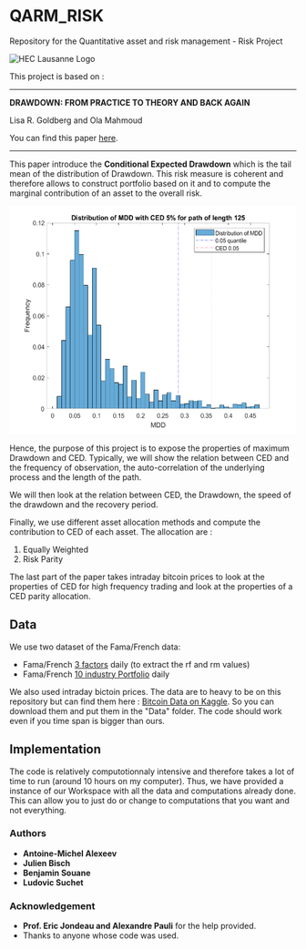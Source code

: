# QARM_RISK

Repository for the Quantitative asset and risk management - Risk Project

![HEC Lausanne Logo](https://upload.wikimedia.org/wikipedia/commons/thumb/a/a3/HEC_Lausanne_logo.svg/293px-HEC_Lausanne_logo.svg.png)

This project is based on :


------------------------------------------------------------------------------------------------------------------------------
**DRAWDOWN: FROM PRACTICE TO THEORY AND BACK AGAIN**

Lisa R. Goldberg and Ola Mahmoud

 You can find this paper [here](https://arxiv.org/pdf/1404.7493.pdf).
 
------------------------------------------------------------------------------------------------------------------------------

This paper introduce the **Conditional Expected Drawdown** which is the tail mean of the distribution of Drawdown. This risk measure is coherent and therefore allows to construct portfolio based on it and to compute the marginal contribution of an asset to the overall risk. 

<img src="https://github.com/blacksouane/QARM_RISK/blob/master/Plots/MDD_Distribution.png" height="400" width="600"> 

Hence, the purpose of this project is to expose the properties of maximum Drawdown and CED. Typically, we will show the relation between CED and the frequency of observation, the auto-correlation of the underlying process and the length of the path.

We will then look at the relation between CED, the Drawdown, the speed of the drawdown and the recovery period.

Finally, we use different asset allocation methods and compute the contribution to CED of each asset. The allocation are : 

1. Equally Weighted
2. Risk Parity

The last part of the paper takes intraday bitcoin prices to look at the properties of CED for high frequency trading and look at the properties of a CED parity allocation. 

## Data

We use two dataset of the Fama/French data:

- Fama/French [3 factors](https://mba.tuck.dartmouth.edu/pages/faculty/ken.french/Data_Library/f-f_factors.html) daily (to extract the rf and rm values)
- Fama/French [10 industry Portfolio](https://mba.tuck.dartmouth.edu/pages/faculty/ken.french/Data_Library/det_10_ind_port.html) daily

We also used intraday bictoin prices. The data are to heavy to be on this repository but can find them here : [Bitcoin Data on Kaggle](https://www.kaggle.com/mczielinski/bitcoin-historical-data). So you can download them and put them in the "Data" folder. The code should work even if you time span is bigger than ours.

## Implementation

The code is relatively computotionnaly intensive and therefore takes a lot of time to run (around 10 hours on my computer). Thus, we have provided a instance of our Workspace with all the data and computations already done. This can allow you to just do or change to computations that you want and not everything.

### Authors

* **Antoine-Michel Alexeev** 
* **Julien Bisch**
* **Benjamin Souane** 
* **Ludovic Suchet**

### Acknowledgement

* **Prof. Eric Jondeau and Alexandre Pauli** for the help provided.
* Thanks to anyone whose code was used.
